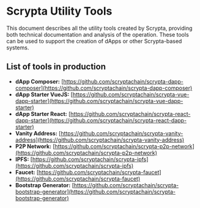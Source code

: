 # Scrypta Utility Tools

This document describes all the utility tools created by Scrypta, providing both technical documentation and analysis of the operation. These tools can be used to support the creation of dApps or other Scrypta-based systems.

## List of tools in production

- **dApp Composer:** [https://github.com/scryptachain/scrypta-dapp-composer](https://github.com/scryptachain/scrypta-dapp-composer)
- **dApp Starter VueJS:** [https://github.com/scryptachain/scrypta-vue-dapp-starter](https://github.com/scryptachain/scrypta-vue-dapp-starter)
- **dApp Starter React:** [https://github.com/scryptachain/scrypta-react-dapp-starter](https://github.com/scryptachain/scrypta-react-dapp-starter)
- **Vanity Address:** [https://github.com/scryptachain/scrypta-vanity-address](https://github.com/scryptachain/scrypta-vanity-address)
- **P2P Network:** [https://github.com/scryptachain/scrypta-p2p-network](https://github.com/scryptachain/scrypta-p2p-network)
- **IPFS:** [https://github.com/scryptachain/scrypta-ipfs](https://github.com/scryptachain/scrypta-ipfs)
- **Faucet:** [https://github.com/scryptachain/scrypta-faucet](https://github.com/scryptachain/scrypta-faucet)
- **Bootstrap Generator:** [https://github.com/scryptachain/scrypta-bootstrap-generator](https://github.com/scryptachain/scrypta-bootstrap-generator)